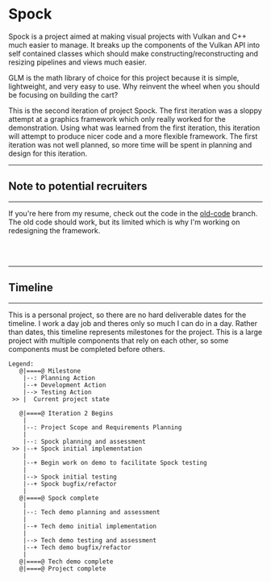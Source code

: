 # Spock
Spock is a project aimed at making visual projects with Vulkan and C++ much easier to manage. 
It breaks up the components of the Vulkan API into self contained classes which should make constructing/reconstructing and resizing pipelines and views much easier. 

GLM is the math library of choice for this project because it is simple, lightweight, and very easy to use. Why reinvent the wheel when you should be focusing on building the cart?

This is the second iteration of project Spock. The first iteration was a sloppy attempt at a graphics framework which only really worked for the demonstration. Using what was learned from the first iteration, this iteration will attempt to produce nicer code and a more flexible framework. The first iteration was not well planned, so more time will be spent in planning and design for this iteration. 

---
## Note to potential recruiters
---
If you're here from my resume, check out the code in the [old-code](https://github.com/zachmakesgames/Spock/tree/old-code) branch.
The old code should work, but its limited which is why I'm working on redesigning the framework.

<br/>
<br/>

---
## Timeline
---
This is a personal project, so there are no hard deliverable dates for the timeline. I work a day job and theres only so much I can do in a day. Rather than dates, this timeline represents milestones for the project. This is a large project with multiple components that rely on each other, so some components must be completed before others. 

```
Legend:
   @|====@ Milestone
    |--: Planning Action
    |--+ Development Action
    |--> Testing Action
 >> |  Current project state
```

```
   @|====@ Iteration 2 Begins  
    |
    |--: Project Scope and Requirements Planning
    |
    |--: Spock planning and assessment
 >> |--+ Spock initial implementation
    |
    |--+ Begin work on demo to facilitate Spock testing
    |
    |--> Spock initial testing
    |--+ Spock bugfix/refactor
    |
   @|====@ Spock complete
    |
    |--: Tech demo planning and assessment
    |
    |--+ Tech demo initial implementation
    |
    |--> Tech demo testing and assessment
    |--+ Tech demo bugfix/refactor
    |
   @|====@ Tech demo complete
   @|====@ Project complete
```
